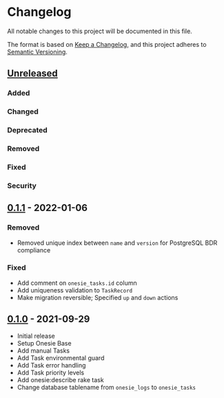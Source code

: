 # Changelog
All notable changes to this project will be documented in this file.

The format is based on [Keep a Changelog](https://keepachangelog.com/en/1.0.0/),
and this project adheres to [Semantic Versioning](https://semver.org/spec/v2.0.0.html).

## [Unreleased]

### Added

### Changed

### Deprecated

### Removed

### Fixed

### Security

## [0.1.1] - 2022-01-06

### Removed
- Removed unique index between `name` and `version` for PostgreSQL BDR
  compliance

### Fixed
- Add comment on `onesie_tasks.id` column
- Add uniqueness validation to `TaskRecord`
- Make migration reversible; Specified `up` and `down` actions

## [0.1.0] - 2021-09-29

- Initial release
- Setup Onesie Base
- Add manual Tasks
- Add Task environmental guard
- Add Task error handling
- Add Task priority levels
- Add onesie:describe rake task
- Change database tablename from `onesie_logs` to `onesie_tasks`

[Unreleased]: https://github.com/watermelonexpress/onesie/compare/v0.1.1...HEAD
[0.1.1]: https://github.com/watermelonexpress/onesie/compare/v0.1.0...v0.1.1
[0.1.0]: https://github.com/watermelonexpress/onesie/releases/tag/v0.1.0

